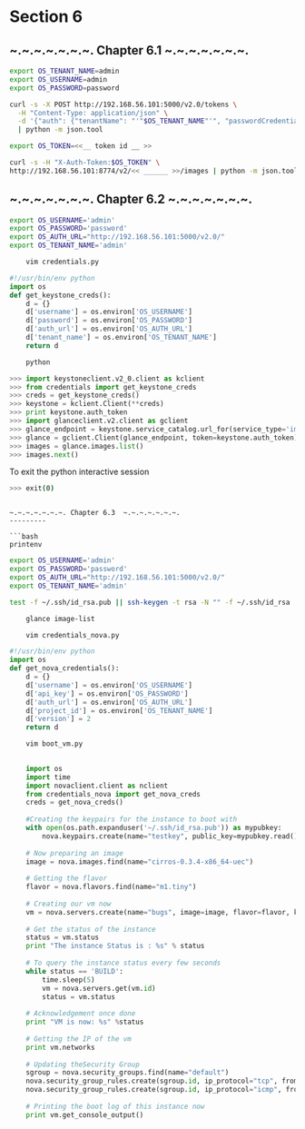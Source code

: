 Section 6
=========

~.~.~.~.~.~.~. Chapter 6.1  ~.~.~.~.~.~.~.
---------

```bash
export OS_TENANT_NAME=admin
export OS_USERNAME=admin
export OS_PASSWORD=password
```

```bash
curl -s -X POST http://192.168.56.101:5000/v2.0/tokens \
  -H "Content-Type: application/json" \
  -d '{"auth": {"tenantName": "'"$OS_TENANT_NAME"'", "passwordCredentials": {"username": "'"$OS_USERNAME"'", "password": "'"$OS_PASSWORD"'"}}}' \
  | python -m json.tool
```

```bash
export OS_TOKEN=<<__ token id __ >>
```

```bash
curl -s -H "X-Auth-Token:$OS_TOKEN" \
http://192.168.56.101:8774/v2/<< ______ >>/images | python -m json.tool
```

~.~.~.~.~.~.~. Chapter 6.2  ~.~.~.~.~.~.~.
---------

```bash
export OS_USERNAME='admin'
export OS_PASSWORD='password'
export OS_AUTH_URL="http://192.168.56.101:5000/v2.0/"
export OS_TENANT_NAME='admin'
```

```bash
    vim credentials.py
```

```python
#!/usr/bin/env python
import os
def get_keystone_creds():
    d = {}
    d['username'] = os.environ['OS_USERNAME']
    d['password'] = os.environ['OS_PASSWORD']
    d['auth_url'] = os.environ['OS_AUTH_URL']
    d['tenant_name'] = os.environ['OS_TENANT_NAME']
    return d
```

```bash
    python
```

```python
>>> import keystoneclient.v2_0.client as kclient
>>> from credentials import get_keystone_creds
>>> creds = get_keystone_creds()
>>> keystone = kclient.Client(**creds)
>>> print keystone.auth_token
>>> import glanceclient.v2.client as gclient
>>> glance_endpoint = keystone.service_catalog.url_for(service_type='image')
>>> glance = gclient.Client(glance_endpoint, token=keystone.auth_token)
>>> images = glance.images.list()
>>> images.next()
```

To exit the python interactive session
```bash
>>> exit(0)
```

```

~.~.~.~.~.~.~. Chapter 6.3  ~.~.~.~.~.~.~.
---------

```bash
printenv
```

```bash
export OS_USERNAME='admin'
export OS_PASSWORD='password'
export OS_AUTH_URL="http://192.168.56.101:5000/v2.0/"
export OS_TENANT_NAME='admin'
```

```bash
test -f ~/.ssh/id_rsa.pub || ssh-keygen -t rsa -N "" -f ~/.ssh/id_rsa
```

```bash
    glance image-list
```

```bash
    vim credentials_nova.py
```

```python
#!/usr/bin/env python
import os
def get_nova_credentials():
    d = {}
    d['username'] = os.environ['OS_USERNAME']
    d['api_key'] = os.environ['OS_PASSWORD']
    d['auth_url'] = os.environ['OS_AUTH_URL']
    d['project_id'] = os.environ['OS_TENANT_NAME']
    d['version'] = 2
    return d
```
    
    
```bash
    vim boot_vm.py
```
    
```python
 
    import os
    import time
    import novaclient.client as nclient
    from credentials_nova import get_nova_creds
    creds = get_nova_creds()
    
    #Creating the keypairs for the instance to boot with
    with open(os.path.expanduser('~/.ssh/id_rsa.pub')) as mypubkey:
        nova.keypairs.create(name="testkey", public_key=mypubkey.read())
        
    # Now preparing an image
    image = nova.images.find(name="cirros-0.3.4-x86_64-uec")        
    
    # Getting the flavor
    flavor = nova.flavors.find(name="m1.tiny")
    
    # Creating our vm now
    vm = nova.servers.create(name="bugs", image=image, flavor=flavor, key_name="testkey")
    
    # Get the status of the instance
    status = vm.status
    print "The instance Status is : %s" % status
    
    # To query the instance status every few seconds
    while status == 'BUILD':
        time.sleep(5)
        vm = nova.servers.get(vm.id)
        status = vm.status
    
    # Acknowledgement once done
    print "VM is now: %s" %status 
    
    # Getting the IP of the vm
    print vm.networks
    
    # Updating theSecurity Group 
    sgroup = nova.security_groups.find(name="default")
    nova.security_group_rules.create(sgroup.id, ip_protocol="tcp", from_port=22, to_port=22)
    nova.security_group_rules.create(sgroup.id, ip_protocol="icmp", from_port=-1, to_port=-1)
    
    # Printing the boot log of this instance now
    print vm.get_console_output()
```
